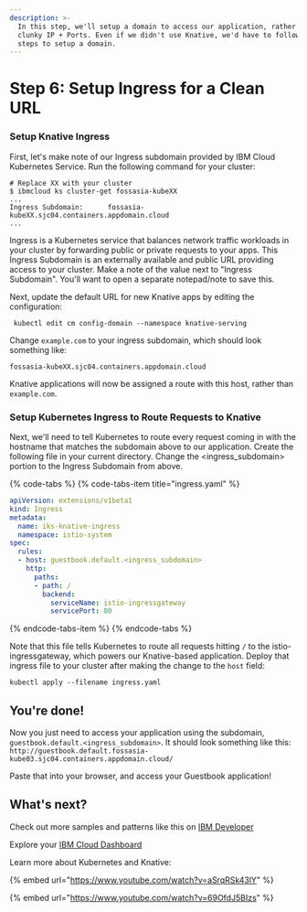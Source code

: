 ```yaml
---
description: >-
  In this step, we'll setup a domain to access our application, rather than
  clunky IP + Ports. Even if we didn't use Knative, we'd have to follow similar
  steps to setup a domain.
---
```


# Step 6: Setup Ingress for a Clean URL

### Setup Knative Ingress

First, let's make note of our Ingress subdomain provided by IBM Cloud Kubernetes Service. Run the following command for your cluster:

```text
# Replace XX with your cluster
$ ibmcloud ks cluster-get fossasia-kubeXX
...
Ingress Subdomain:      fossasia-kubeXX.sjc04.containers.appdomain.cloud   
...
```

Ingress is a Kubernetes service that balances network traffic workloads in your cluster by forwarding public or private requests to your apps. This Ingress Subdomain is an externally available and public URL providing access to your cluster. Make a note of the value next to "Ingress Subdomain". You'll want to open a separate notepad/note to save this.

Next, update the default URL for new Knative apps by editing the configuration:

```text
 kubectl edit cm config-domain --namespace knative-serving
```

Change `example.com` to your ingress subdomain, which should look something like: 

```text
fossasia-kubeXX.sjc04.containers.appdomain.cloud
```

Knative applications will now be assigned a route with this host, rather than `example.com`.

### Setup Kubernetes Ingress to Route Requests to Knative

Next, we'll need to tell Kubernetes to route every request coming in with the hostname that matches the subdomain above to our application. Create the following file in your current directory. Change the &lt;ingress\_subdomain&gt; portion to the Ingress Subdomain from above.

{% code-tabs %}
{% code-tabs-item title="ingress.yaml" %}
```yaml
apiVersion: extensions/v1beta1
kind: Ingress
metadata:
  name: iks-knative-ingress
  namespace: istio-system
spec:
  rules:
  - host: guestbook.default.<ingress_subdomain>
    http:
      paths:
      - path: /
        backend:
          serviceName: istio-ingressgateway
          servicePort: 80
```
{% endcode-tabs-item %}
{% endcode-tabs %}

Note that this file tells Kubernetes to route all requests hitting `/` to the istio-ingressgateway, which powers our Knative-based application. Deploy that ingress file to your cluster after making the change to the `host` field:

 `kubectl apply --filename ingress.yaml`

## You're done!

Now you just need to access your application using the subdomain, `guestbook.default.<ingress_subdomain>`. It should look something like this: `http://guestbook.default.fossasia-kube03.sjc04.containers.appdomain.cloud/`

Paste that into your browser, and access your Guestbook application!

## What's next?

Check out more samples and patterns like this on [IBM Developer](https://developer.ibm.com/components/kubernetes/)

Explore your [IBM Cloud Dashboard](https://cloud.ibm.com)

Learn more about Kubernetes and Knative:

{% embed url="https://www.youtube.com/watch?v=aSrqRSk43lY" %}

{% embed url="https://www.youtube.com/watch?v=69OfdJ5BIzs" %}



